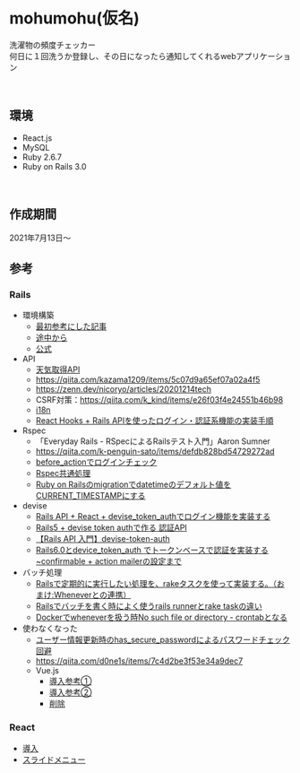 # mohumohu(仮名)
洗濯物の頻度チェッカー  
何日に１回洗うか登録し、その日になったら通知してくれるwebアプリケーション

<br>

## 環境
- React.js
- MySQL
- Ruby 2.6.7
- Ruby on Rails 3.0

<br>

## 作成期間
2021年7月13日〜

## 参考
### Rails
- 環境構築
  - [最初参考にした記事](https://qiita.com/nsy_13/items/9fbc929f173984c30b5d)
  - [途中から](https://qiita.com/tkmd35/items/7e42b2953f5431690d91)
  - [公式](https://docs.docker.com/samples/rails/)
- API
  - [天気取得API](https://weather.tsukumijima.net/)
  - https://qiita.com/kazama1209/items/5c07d9a65ef07a02a4f5
  - https://zenn.dev/nicoryo/articles/20201214tech
  - CSRF対策：https://qiita.com/k_kind/items/e26f03f4e24551b46b98
  - [i18n](https://qiita.com/shimadama/items/7e5c3d75c9a9f51abdd5)
  - [React Hooks + Rails APIを使ったログイン・認証系機能の実装手順](https://qiita.com/kurawo___D/items/d5257e69bcb300908687)
- Rspec
  - 「Everyday Rails - RSpecによるRailsテスト入門」Aaron Sumner
  - https://qiita.com/k-penguin-sato/items/defdb828bd54729272ad
  - [before_actionでログインチェック](https://nanayaku.com/rails-login_check/)
  - [Rspec共通処理](https://qiita.com/tanutanu/items/14b0a1729069b53aa5b8)
  - [Ruby on Railsのmigrationでdatetimeのデフォルト値をCURRENT_TIMESTAMPにする](https://qiita.com/keizokeizo3/items/f2b278a4439bc921b14f)
- devise 
  - [Rails API + React + devise_token_authでログイン機能を実装する](https://qiita.com/kazama1209/items/caa387bb857194759dc5)
  - [Rails5 + devise token authで作る 認証API](http://www.webcyou.com/?p=7869)
  - [【Rails API 入門】devise-token-auth](https://qiita.com/tomokazu0112/items/5fdd6a51a84c520c45b5)
  - [Rails6.0とdevice_token_auth でトークンベースで認証を実装する~confirmable + action mailerの設定まで](https://qiita.com/mtoyopet/items/076b623ac72f4f83c5f6)
- バッチ処理
  - [Railsで定期的に実行したい処理を、rakeタスクを使って実装する。（おまけ:Wheneverとの連携）](https://qiita.com/Tatsu88/items/0d85d2e8509632d2536b)
  - [Railsでバッチを書く時によく使うrails runnerとrake taskの違い](https://qiita.com/rllllho/items/672e336a03335cba6b34)
  - [Dockerでwheneverを扱う時No such file or directory - crontabとなる](https://qiita.com/hiroki_404_/items/f4859c67be13ed74f258)
- 使わなくなった
  - [ユーザー情報更新時のhas_secure_passwordによるパスワードチェック回避](https://qiita.com/Zambiker/items/fa1680732b582a1e5098)
  - https://qiita.com/d0ne1s/items/7c4d2be3f53e34a9dec7
  - Vue.js
    - [導入参考①](https://www.techpit.jp/courses/123/curriculums/126/sections/934/parts/3576)
    - [導入参考②](https://qiita.com/tatsurou313/items/4f18c0d4d231e2fb55f4)
    - [削除](https://stackoverflow.com/questions/64465562/rails-how-to-remove-vue-js-with-webpack)

### React
- [導入](https://github.com/reactjs/react-rails)
- [スライドメニュー](https://www.kirupa.com/react/smooth_sliding_menu_react_motion.htm)